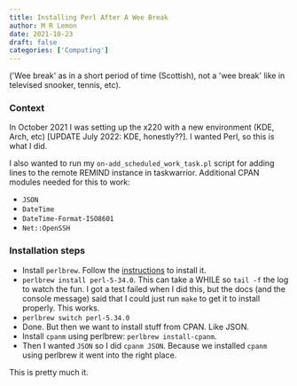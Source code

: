```yaml
---
title: Installing Perl After A Wee Break
author: M R Lemon
date: 2021-10-23
draft: false
categories: ['Computing']
---
```


('Wee break' as in a short period of time (Scottish), not a 'wee break' like in televised snooker, tennis, etc).

### Context
In October 2021 I was setting up the x220 with a new environment (KDE, Arch,
etc) [UPDATE July 2022: KDE, honestly??]. I wanted Perl, so this is what I did.

I also wanted to run my `on-add_scheduled_work_task.pl` script for adding lines
to the remote REMIND instance in taskwarrior. Additional CPAN modules needed
for this to work:

* `JSON`
* `DateTime`
* `DateTime-Format-ISO8601`
* `Net::OpenSSH`

### Installation steps

* Install `perlbrew`. Follow the [instructions](https://perlbrew.pl/) to install it.
* `perlbrew install perl-5-34.0`. This can take a WHILE so `tail -f` the
log to watch the fun. I got a test failed when I did this, but the docs
(and the console message) said that I could just run `make` to get it to
install properly. This works.
* `perlbrew switch perl-5.34.0`
* Done. But then we want to install stuff from CPAN. Like JSON.
* Install `cpanm` using perlbrew: `perlbrew install-cpanm`.
* Then I wanted `JSON` so I did `cpanm JSON`. Because we installed `cpanm`
using perlbrew it went into the right place.

This is pretty much it.

